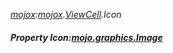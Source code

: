 _[mojox](../../modules/mojox/mojox-module.md):[mojox](../../modules/mojox/mojox-module.md).[ViewCell](../../modules/mojox/mojox-viewcell.md).Icon_
##### Property Icon:[mojo.graphics.Image](../../modules/mojo/mojo-graphics-image.md)
